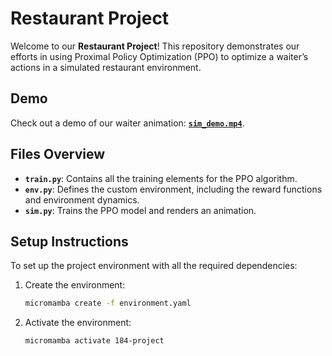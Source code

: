 # Restaurant Project

Welcome to our **Restaurant Project**! This repository demonstrates our efforts in using Proximal Policy Optimization (PPO) to optimize a waiter’s actions in a simulated restaurant environment.

## Demo
Check out a demo of our waiter animation: **[`sim_demo.mp4`](sim_demo.mp4)**.

## Files Overview
- **`train.py`**: Contains all the training elements for the PPO algorithm.
- **`env.py`**: Defines the custom environment, including the reward functions and environment dynamics.
- **`sim.py`**: Trains the PPO model and renders an animation.

## Setup Instructions
To set up the project environment with all the required dependencies:

1. Create the environment:
   ```bash
   micromamba create -f environment.yaml
2. Activate the environment:
   ```bash
   micromamba activate 184-project

